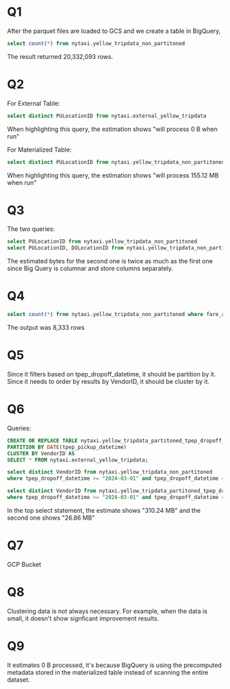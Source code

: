 # Q1

After the parquet files are loaded to GCS and we create a table in BigQuery, 

```sql
select count(*) from nytaxi.yellow_tripdata_non_partitoned
```

The result returned 20,332,093 rows.

# Q2

For External Table:

```sql
select distinct PULocationID from nytaxi.external_yellow_tripdata
```

When highlighting this query, the estimation shows "will process 0 B when run"

For Materialized Table:

```sql
select distinct PULocationID from nytaxi.yellow_tripdata_non_partitoned
```

When highlighting this query, the estimation shows "will process 155.12 MB when run"


# Q3

The two queries:

```sql
select PULocationID from nytaxi.yellow_tripdata_non_partitoned
select PULocationID, DOLocationID from nytaxi.yellow_tripdata_non_partitoned
```

The estimated bytes for the second one is twice as much as the first one since Big Query is columnar and store columns separately.

# Q4

```sql
select count(*) from nytaxi.yellow_tripdata_non_partitoned where fare_amount = 0
```

The output was 8,333 rows

# Q5

Since it filters based on tpep_dropoff_datetime, it should be partition by it.
Since it needs to order by results by VendorID, it should be cluster by it.

# Q6

Queries:

```sql
CREATE OR REPLACE TABLE nytaxi.yellow_tripdata_partitoned_tpep_dropoff_datetime_clustered_vendorid
PARTITION BY DATE(tpep_pickup_datetime)
CLUSTER BY VendorID AS
SELECT * FROM nytaxi.external_yellow_tripdata;

select distinct VendorID from nytaxi.yellow_tripdata_non_partitoned
where tpep_dropoff_datetime >= "2024-03-01" and tpep_dropoff_datetime <= "2024-03-15"

select distinct VendorID from nytaxi.yellow_tripdata_partitoned_tpep_dropoff_datetime_clustered_vendorid
where tpep_dropoff_datetime >= "2024-03-01" and tpep_dropoff_datetime <= "2024-03-15"
```

In the top select statement, the estimate shows "310.24 MB" and the second one shows "26.86 MB"

# Q7

GCP Bucket

# Q8

Clustering data is not always necessary. For example, when the data is small, it doesn't show signficant improvement results.

# Q9

It estimates 0 B processed, it's because BigQuery is using the precomputed metadata stored in the materialized table instead of scanning the entire dataset.